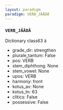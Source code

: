 ```yaml
---
layout: paradigm
paradigm: VERB_JÄÄDÄ
---
```

### ` VERB_JÄÄDÄ `

Dictionary class63 ä
* grade_dir: strengthen
* plurale_tantum: False
* pos: VERB
* stem_diphthong: None
* stem_vowel: None
* upos: VERB
* harmony: front
* kotus_av: None
* kotus_tn: 63
* clitics: False
* possessive: False
